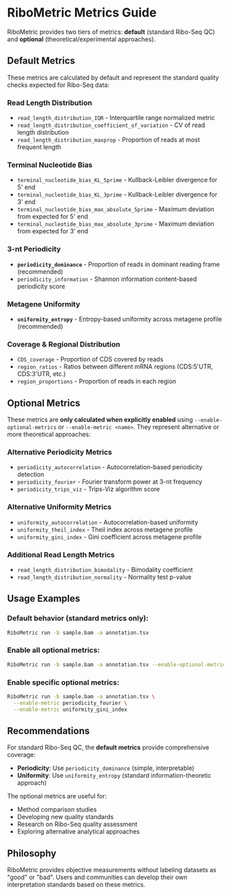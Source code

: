 # RiboMetric Metrics Guide

RiboMetric provides two tiers of metrics: **default** (standard Ribo-Seq QC) and **optional** (theoretical/experimental approaches).

## Default Metrics

These metrics are calculated by default and represent the standard quality checks expected for Ribo-Seq data:

### Read Length Distribution
- `read_length_distribution_IQR` - Interquartile range normalized metric
- `read_length_distribution_coefficient_of_variation` - CV of read length distribution
- `read_length_distribution_maxprop` - Proportion of reads at most frequent length

### Terminal Nucleotide Bias
- `terminal_nucleotide_bias_KL_5prime` - Kullback-Leibler divergence for 5' end
- `terminal_nucleotide_bias_KL_3prime` - Kullback-Leibler divergence for 3' end
- `terminal_nucleotide_bias_max_absolute_5prime` - Maximum deviation from expected for 5' end
- `terminal_nucleotide_bias_max_absolute_3prime` - Maximum deviation from expected for 3' end

### 3-nt Periodicity
- **`periodicity_dominance`** - Proportion of reads in dominant reading frame (recommended)
- `periodicity_information` - Shannon information content-based periodicity score

### Metagene Uniformity
- **`uniformity_entropy`** - Entropy-based uniformity across metagene profile (recommended)

### Coverage & Regional Distribution
- `CDS_coverage` - Proportion of CDS covered by reads
- `region_ratios` - Ratios between different mRNA regions (CDS:5'UTR, CDS:3'UTR, etc.)
- `region_proportions` - Proportion of reads in each region

## Optional Metrics

These metrics are **only calculated when explicitly enabled** using `--enable-optional-metrics` or `--enable-metric <name>`. They represent alternative or more theoretical approaches:

### Alternative Periodicity Metrics
- `periodicity_autocorrelation` - Autocorrelation-based periodicity detection
- `periodicity_fourier` - Fourier transform power at 3-nt frequency
- `periodicity_trips_viz` - Trips-Viz algorithm score

### Alternative Uniformity Metrics
- `uniformity_autocorrelation` - Autocorrelation-based uniformity
- `uniformity_theil_index` - Theil index across metagene profile
- `uniformity_gini_index` - Gini coefficient across metagene profile

### Additional Read Length Metrics
- `read_length_distribution_bimodality` - Bimodality coefficient
- `read_length_distribution_normality` - Normality test p-value

## Usage Examples

### Default behavior (standard metrics only):
```bash
RiboMetric run -b sample.bam -a annotation.tsv
```

### Enable all optional metrics:
```bash
RiboMetric run -b sample.bam -a annotation.tsv --enable-optional-metrics
```

### Enable specific optional metrics:
```bash
RiboMetric run -b sample.bam -a annotation.tsv \
  --enable-metric periodicity_fourier \
  --enable-metric uniformity_gini_index
```

## Recommendations

For standard Ribo-Seq QC, the **default metrics** provide comprehensive coverage:
- **Periodicity**: Use `periodicity_dominance` (simple, interpretable)
- **Uniformity**: Use `uniformity_entropy` (standard information-theoretic approach)

The optional metrics are useful for:
- Method comparison studies
- Developing new quality standards
- Research on Ribo-Seq quality assessment
- Exploring alternative analytical approaches

## Philosophy

RiboMetric provides objective measurements without labeling datasets as "good" or "bad". Users and communities can develop their own interpretation standards based on these metrics.
